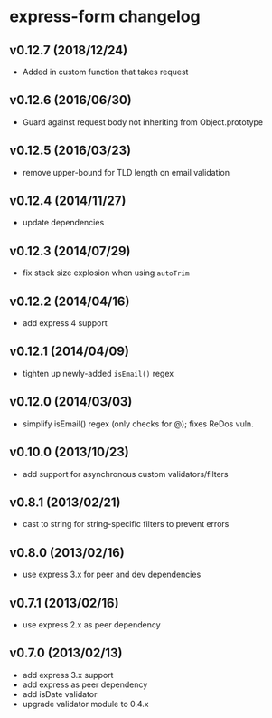 # express-form changelog

## v0.12.7 (2018/12/24)
* Added in custom function that takes request

## v0.12.6 (2016/06/30)
* Guard against request body not inheriting from Object.prototype

## v0.12.5 (2016/03/23)
* remove upper-bound for TLD length on email validation

## v0.12.4 (2014/11/27)
* update dependencies

## v0.12.3 (2014/07/29)
* fix stack size explosion when using `autoTrim`

## v0.12.2 (2014/04/16)
* add express 4 support

## v0.12.1 (2014/04/09)
* tighten up newly-added `isEmail()` regex

## v0.12.0 (2014/03/03)
* simplify isEmail() regex (only checks for @); fixes ReDos vuln.

## v0.10.0 (2013/10/23)
* add support for asynchronous custom validators/filters

## v0.8.1 (2013/02/21)
* cast to string for string-specific filters to prevent errors

## v0.8.0 (2013/02/16)
* use express 3.x for peer and dev dependencies

## v0.7.1 (2013/02/16)
* use express 2.x as peer dependency

## v0.7.0 (2013/02/13)
* add express 3.x support
* add express as peer dependency
* add isDate validator
* upgrade validator module to 0.4.x
